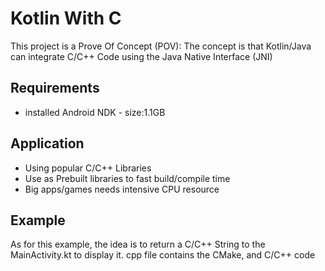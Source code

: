 # Kotlin With C
This project is a Prove Of Concept (POV):
The concept is that Kotlin/Java can integrate C/C++ Code using the Java Native Interface (JNI)

## Requirements
- installed Android NDK - size:1.1GB

## Application
- Using popular C/C++ Libraries
- Use as Prebuilt libraries to fast build/compile time
- Big apps/games needs intensive CPU resource

## Example 
As for this example, the idea is to return a C/C++ String to the MainActivity.kt to display it. 
cpp file contains the CMake, and C/C++ code
